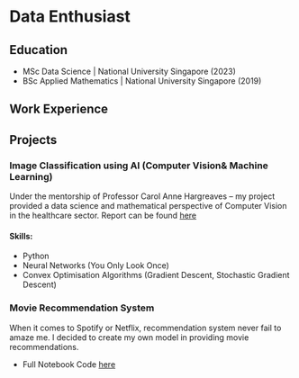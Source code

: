 # Data Enthusiast

## Education
- MSc Data Science | National University Singapore (2023)
- BSc Applied Mathematics | National University Singapore (2019)

## Work Experience

## Projects

### Image Classification using AI (Computer Vision& Machine Learning)
  
  Under the mentorship of Professor Carol Anne Hargreaves – my project provided a data science and mathematical perspective of Computer Vision in the healthcare sector. Report can be found [here](https://drive.google.com/file/d/1FogR8hgIe5Hh1z9YDS_ABMSUMW7Uuy0-/view)

#### Skills:
  - Python
  - Neural Networks (You Only Look Once)
  - Convex Optimisation Algorithms (Gradient Descent, Stochastic Gradient Descent)




### Movie Recommendation System 
  When it comes to Spotify or Netflix, recommendation system never fail to amaze me. I decided to create my own model in providing movie recommendations. 

  - Full Notebook Code [here](https://github.com/grace514/graceguan/blob/main/Movie%20Recommendation.ipynb)
